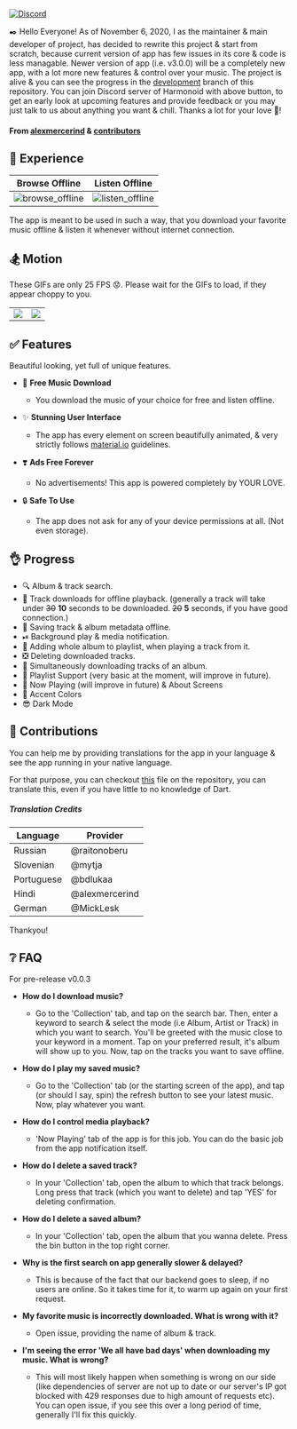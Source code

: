 [![Discord](https://img.shields.io/discord/774213213113810944?color=%23738ADB&label=Discord&logo=Discord&style=for-the-badge)](https://discord.gg/mRxH9zYkGy)

:black_nib: Hello Everyone! As of November 6, 2020, I as the maintainer & main developer of project, has decided to rewrite this project & start from scratch, because current version of app has few issues in its core & code is less managable. Newer version of app (i.e. v3.0.0) will be a completely new app, with a lot more new features & control over your music. The project is alive & you can see the progress in the [development](https://github.com/alexmercerind/harmonoid/tree/development) branch of this repository. You can join Discord server of Harmonoid with above button, to get an early look at upcoming features and provide feedback or you may just talk to us about anything you want & chill. Thanks a lot for your love :blue_heart:!

#### From [alexmercerind](https://github.com/alexmercerind) & [contributors](https://github.com/alexmercerind/harmonoid/graphs/contributors)

## :musical_note: Experience

|Browse Offline|Listen Offline|
|-|-|
|![browse_offline](https://github.com/alexmercerind/harmonoid/blob/master/README%20Assets/browse_offline.jpg?raw=true)|![listen_offline](https://github.com/alexmercerind/harmonoid/blob/master/README%20Assets/now_playing_demo.jpg?raw=true)|

The app is meant to be used in such a way, that you download your favorite music offline & listen it whenever without internet connection.

## :snowboarder: Motion

These GIFs are only 25 FPS :worried:. Please wait for the GIFs to load, if they appear choppy to you.

|||
|-|-|
|![](https://github.com/alexmercerind/harmonoid/blob/master/README%20Assets/album_demo.gif?raw=true) |![](https://github.com/alexmercerind/harmonoid/blob/master/README%20Assets/ui_demo.gif?raw=true)|

## :white_check_mark: Features

 Beautiful looking, yet full of unique features.

- :floppy_disk: __Free Music Download__
  - You download the music of your choice for free and listen offline.

- :sparkles: __Stunning User Interface__
  - The app has every element on screen beautifully animated, & very strictly follows [material.io](https://material.io) guidelines. 

- :heavy_heart_exclamation: __Ads Free Forever__
  - No advertisements! This app is powered completely by YOUR LOVE.
  
- :lock: __Safe To Use__
  - The app does not ask for any of your device permissions at all. (Not even storage).

## :ok_hand: Progress

- 🔍 Album & track search.
- 💾 Track downloads for offline playback. (generally a track will take under ~~30~~ **10** seconds to be downloaded. ~~20~~ **5** seconds, if you have good connection.)
- 🧷 Saving track & album metadata offline.
- ⏯ Background play & media notification.
- 📃 Adding whole album to playlist, when playing a track from it.
- ❎ Deleting downloaded tracks.
- 📁 Simultaneously downloading tracks of an album.
- 📃 Playlist Support (very basic at the moment, will improve in future).
- 🎵 Now Playing (will improve in future) &  About Screens
- 🌈 Accent Colors 
- 😎 Dark Mode

## :tada: Contributions

You can help me by providing translations for the app in your language & see the app running in your native language.

For that purpose, you can checkout [this](https://github.com/alexmercerind/harmonoid/blob/master/lib/scripts/globalsupdater.dart) file on the repository, you can translate this, even if you have little to no knowledge of Dart.

##### Translation Credits

|Language       |Provider       |
|---------------|---------------|
|Russian        |@raitonoberu   |
|Slovenian      |@mytja         |
|Portuguese     |@bdlukaa       |
|Hindi          |@alexmercerind |
|German         |@MickLesk      |

Thankyou!

## :grey_question: FAQ

For pre-release v0.0.3

- __How do I download music?__
  - Go to the 'Collection' tab, and tap on the search bar. Then, enter a keyword to search & select the mode (i.e Album, Artist or Track) in which you want to search. You'll be greeted with the music close to your keyword in a moment. Tap on your preferred result, it's album will show up to you. Now, tap on the tracks you want to save offline.

- __How do I play my saved music?__
  - Go to the 'Collection' tab (or the starting screen of the app), and tap (or should I say, spin) the refresh button to see your latest music. Now, play whatever you want.
  
- __How do I control media playback?__
  - 'Now Playing' tab of the app is for this job. You can do the basic job from the app notification itself.

- __How do I delete a saved track?__
  - In your 'Collection' tab, open the album to which that track belongs. Long press that track (which you want to delete) and tap 'YES' for deleting confirmation.

- __How do I delete a saved album?__
  - In your 'Collection' tab, open the album that you wanna delete. Press the bin button in the top right corner.
  
- __Why is the first search on app generally slower & delayed?__
  - This is because of the fact that our backend goes to sleep, if no users are online. So it takes time for it, to warm up again on your first request.
  
- __My favorite music is incorrectly downloaded. What is wrong with it?__
  - Open issue, providing the name of album & track.
  
- __I'm seeing the error 'We all have bad days' when downloading my music. What is wrong?__
  - This will most likely happen when something is wrong on our side (like dependencies of server are not up to date or our server's IP got blocked with 429 responses due to high amount of requests etc). You can open issue, if you see this over a long period of time, generally I'll fix this quickly.
